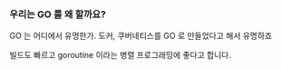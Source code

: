 
### 우리는 GO 를 왜 할까요?

GO 는 어디에서 유명한가. 도커, 쿠버네티스를 GO 로 만들었다고 해서 유명하죠

빌드도 빠르고 goroutine 이라는 병렬 프로그래밍에 좋다고 합니다.